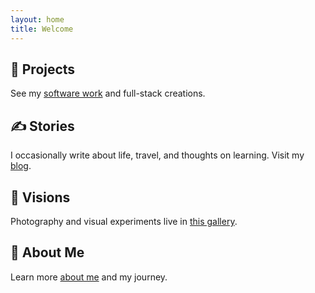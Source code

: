 ```yaml
---
layout: home
title: Welcome
---
```


<div class="welcome-section">
    <h2>🧠 Projects</h2>
    <p>See my <a href="/codes">software work</a> and full-stack creations.</p>
</div>

<div class="welcome-section">
    <h2>✍️ Stories</h2>
    <p>I occasionally write about life, travel, and thoughts on learning. Visit my <a href="/stories">blog</a>.</p>
</div>

<div class="welcome-section">
    <h2>📸 Visions</h2>
    <p>Photography and visual experiments live in <a href="/visions">this gallery</a>.</p>
</div>

<div class="welcome-section">
    <h2>👋 About Me</h2>
    <p>Learn more <a href="/about">about me</a> and my journey.</p>
</div>
